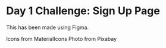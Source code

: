 # Day 1 Challenge: Sign Up Page
This has been made using Figma.

Icons from MaterialIcons
Photo from Pixabay
